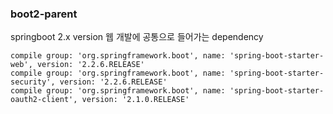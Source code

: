 ### boot2-parent
springboot 2.x version 웹 개발에 공통으로 들어가는 dependency
```$xslt
compile group: 'org.springframework.boot', name: 'spring-boot-starter-web', version: '2.2.6.RELEASE'
compile group: 'org.springframework.boot', name: 'spring-boot-starter-security', version: '2.2.6.RELEASE'
compile group: 'org.springframework.boot', name: 'spring-boot-starter-oauth2-client', version: '2.1.0.RELEASE'
```
